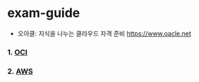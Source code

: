 # exam-guide

- 오아클: 지식을 나누는 클라우드 자격 준비
https://www.oacle.net


### 1. [OCI](https://github.com/sghaha/exam-guide/blob/main/document/oci/oci_main.md)
### 2. [AWS](https://github.com/sghaha/exam-guide/blob/main/document/aws/aws_main.md)

